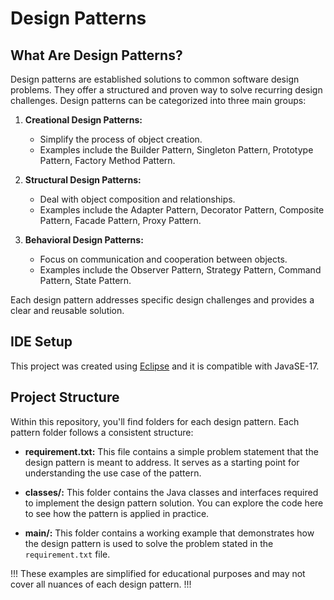 # Design Patterns

## What Are Design Patterns?

Design patterns are established solutions to common software design problems. They offer a structured and proven way to solve recurring design challenges. Design patterns can be categorized into three main groups:

1. **Creational Design Patterns:**
   - Simplify the process of object creation.
   - Examples include the Builder Pattern, Singleton Pattern, Prototype Pattern, Factory Method Pattern.

2. **Structural Design Patterns:**
   - Deal with object composition and relationships.
   - Examples include the Adapter Pattern, Decorator Pattern, Composite Pattern, Facade Pattern, Proxy Pattern.

3. **Behavioral Design Patterns:**
   - Focus on communication and cooperation between objects.
   - Examples include the Observer Pattern, Strategy Pattern, Command Pattern, State Pattern.

Each design pattern addresses specific design challenges and provides a clear and reusable solution.

## IDE Setup

This project was created using [Eclipse](https://eclipseide.org/) and it is compatible with JavaSE-17.

## Project Structure

Within this repository, you'll find folders for each design pattern. Each pattern folder follows a consistent structure:

- **requirement.txt:** This file contains a simple problem statement that the design pattern is meant to address. It serves as a starting point for understanding the use case of the pattern.

- **classes/:** This folder contains the Java classes and interfaces required to implement the design pattern solution. You can explore the code here to see how the pattern is applied in practice.

- **main/:** This folder contains a working example that demonstrates how the design pattern is used to solve the problem stated in the `requirement.txt` file.

!!! These examples are simplified for educational purposes and may not cover all nuances of each design pattern. !!!
